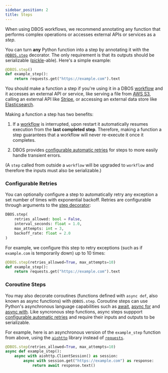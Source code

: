 ```yaml
---
sidebar_position: 2
title: Steps
---
```


When using DBOS workflows, we recommend annotating any function that performs complex operations or accesses external APIs or services as a _step_.

You can turn **any** Python function into a step by annotating it with the [`@DBOS.step`](../reference/decorators.md#step) decorator.
The only requirement is that its outputs should be serializable ([pickle](https://docs.python.org/3/library/pickle.html)-able).
Here's a simple example:

```python
@DBOS.step()
def example_step():
    return requests.get("https://example.com").text
```

You should make a function a step if you're using it in a DBOS [workflow](./workflow-tutorial.md) and it accesses an external API or service, like serving a file from [AWS S3](https://aws.amazon.com/s3/), calling an external API like [Stripe](https://stripe.com/), or accessing an external data store like [Elasticsearch](https://www.elastic.co/elasticsearch/).

Making a function a step has two benefits:

1. If a [workflow](./workflow-tutorial.md) is interrupted, upon restart it automatically resumes execution from the **last completed step**.
Therefore, making a function a step guarantees that a workflow will never re-execute it once it completes.

2. DBOS provides [configurable automatic retries](#configurable-retries) for steps to more easily handle transient errors.

(A `step` called from outside a `workflow` will be upgraded to `workflow` and
therefore the inputs must also be serializable.)

### Configurable Retries

You can optionally configure a step to automatically retry any exception a set number of times with exponential backoff.
Retries are configurable through arguments to the [step decorator](../reference/decorators.md#step):

```python
DBOS.step(
    retries_allowed: bool = False,
    interval_seconds: float = 1.0,
    max_attempts: int = 3,
    backoff_rate: float = 2.0
)
```

For example, we configure this step to retry exceptions (such as if `example.com` is temporarily down) up to 10 times:

```python
@DBOS.step(retries_allowed=True, max_attempts=10)
def example_step():
    return requests.get("https://example.com").text
```


### Coroutine Steps

You may also decorate coroutines (functions defined with `async def`, also known as async functions) with `@DBOS.step`.
Coroutine steps can use Python's asynchronous language capabilities such as [await](https://docs.python.org/3/reference/expressions.html#await), [async for](https://docs.python.org/3/reference/compound_stmts.html#async-for) and [async with](https://docs.python.org/3/reference/compound_stmts.html#async-with).
Like syncronous step functions, async steps suppport [configurable automatic retries](#configurable-retries) and require their inputs and outputs to be serializable.  

For example, here is an asynchronous version of the `example_step` function from above, using the [`aiohttp`](https://docs.aiohttp.org/en/stable/) library instead of [`requests`](https://requests.readthedocs.io/en/latest/).

```python
@DBOS.step(retries_allowed=True, max_attempts=10)
async def example_step():
    async with aiohttp.ClientSession() as session:
        async with session.get("https://example.com") as response:
            return await response.text()
```
